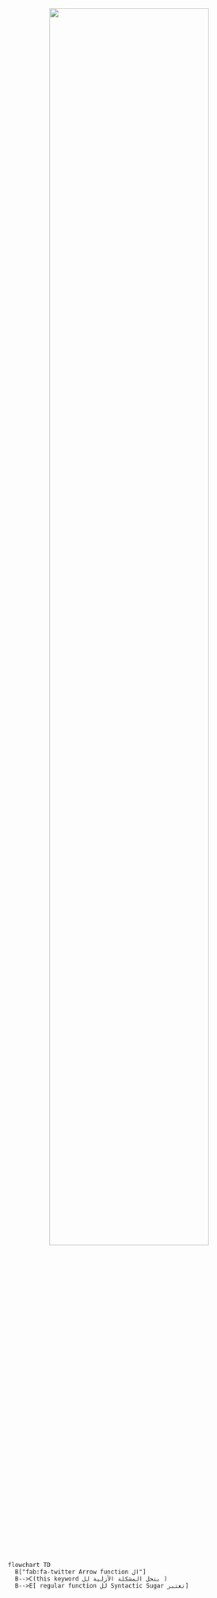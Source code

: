 <div align=center>
<img src="https://user-images.githubusercontent.com/69124951/206843972-cfad0141-3eed-40b8-a373-b8c2697d1910.jpg" width=80% />
</div>

```mermaid
 flowchart TD
   B["fab:fa-twitter Arrow function ال"]
   B-->C(this keyword بتحل المشكلة الأزلية لل )
   B-->E[ regular function لل Syntactic Sugar تعتبر]
```
